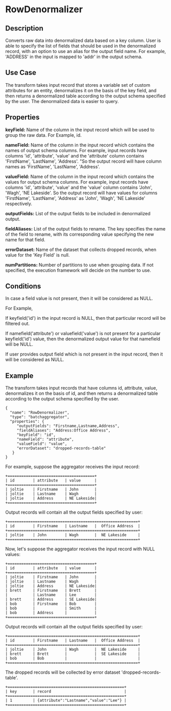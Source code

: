 # RowDenormalizer


Description
-----------
Converts raw data into denormalized data based on a key column. User is able to specify the list of fields that should
be used in the denormalized record, with an option to use an alias for the output field name.
For example, 'ADDRESS' in the input is mapped to 'addr' in the output schema.

Use Case
--------
The transform takes input record that stores a variable set of custom attributes for an entity, denormalizes it on
the basis of the key field, and then returns a denormalized table according to the output schema specified by the user.
The denormalized data is easier to query.

Properties
----------
**keyField:** Name of the column in the input record which will be used to group the raw data. For Example, id.

**nameField:** Name of the column in the input record which contains the names of output schema columns. For example,
 input records have columns 'id', 'attribute', 'value' and the 'attribute' column contains 'FirstName', 'LastName',
 'Address'.
  "So the output record will have column names as 'FirstName', 'LastName', 'Address'.

**valueField:** Name of the column in the input record which contains the values for output schema columns. For
example, input records have columns 'id', 'attribute', 'value' and the 'value' column contains 'John',
'Wagh', 'NE Lakeside'. So the output record will have values for columns 'FirstName', 'LastName', 'Address'
as 'John', 'Wagh', 'NE Lakeside' respectively.

**outputFields:** List of the output fields to be included in denormalized output.

**fieldAliases:** List of the output fields to rename. The key specifies the name of the field to rename, with its
corresponding value specifying the new name for that field.

**errorDataset:** Name of the dataset that collects dropped records, when value for the 'Key Field' is null.

**numPartitions:** Number of partitions to use when grouping data. If not specified, the execution framework will
decide on the number to use.

Conditions
----------
In case a field value is not present, then it will be considered as NULL.

For Example,

If keyfield('id') in the input record is NULL, then that particular record will be filtered out.

If namefield('attribute') or valuefield('value') is not present for a particular keyfield('id') value, then the
denormalized output value for that namefield will be NULL.

If user provides output field which is not present in the input record, then it will be considered as NULL.

Example
-------
The transform takes input records that have columns id, attribute, value, denormalizes it on the basis of
id, and then returns a denormalized table according to the output schema specified by the user.

    {
      "name": "RowDenormalizer",
      "type": "batchaggregator",
      "properties": {
         "outputFields": "Firstname,Lastname,Address",
         "fieldAliases": "Address:Office Address",
         "keyField": "id",
         "nameField": "attribute",
         "valueField": "value",
         "errorDataset": "dropped-records-table"
       }
    }

For example, suppose the aggregator receives the input record:

    +======================================+
    | id        | attribute   | value      |
    +======================================+
    | joltie    | Firstname   | John       |
    | joltie    | Lastname    | Wagh       |
    | joltie    | Address     | NE Lakeside|
    +======================================+

Output records will contain all the output fields specified by user:

    +=========================================================+
    | id        | Firstname   | Lastname   |  Office Address  |
    +=========================================================+
    | joltie    | John        | Wagh       |  NE Lakeside     |
    +=========================================================+

Now, let's suppose the aggregator receives the input record with NULL values:

    +======================================+
    | id        | attribute   | value      |
    +======================================+
    | joltie    | Firstname   | John       |
    | joltie    | Lastname    | Wagh       |
    | joltie    | Address     | NE Lakeside|
    | brett     | Firstname   | Brett      |
    |           | Lastname    | Lee        |
    | brett     | Address     | SE Lakeside|
    | bob       | Firstname   | Bob        |
    | bob       |             | Smith      |
    | bob       | Address     |            |
    +======================================+

Output records will contain all the output fields specified by user:

    +=========================================================+
    | id        | Firstname   | Lastname   |  Office Address  |
    +=========================================================+
    | joltie    | John        | Wagh       |  NE Lakeside     |
    | brett     | Brett       |            |  SE Lakeside     |
    | bob       | Bob         |            |                  |
    +=========================================================+

The dropped records will be collected by error dataset 'dropped-records-table'.

    +===================================================+
    | key       | record                                |
    +===================================================+
    | 1         | {attribute":"Lastname","value":"Lee"} |
    +===================================================+
